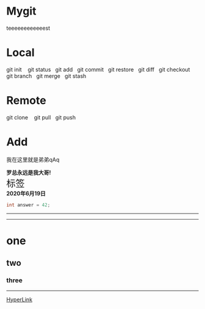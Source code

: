 # Mygit
teeeeeeeeeeeest
# Local
git init &nbsp;&nbsp;
git status&nbsp;&nbsp;
git add&nbsp;&nbsp;
git commit&nbsp;&nbsp;
git restore&nbsp;&nbsp;
git diff&nbsp;&nbsp;
git checkout&nbsp;&nbsp;
git branch&nbsp;&nbsp;
git merge&nbsp;&nbsp;
git stash&nbsp;&nbsp;

# Remote
git clone &nbsp;&nbsp;
git pull&nbsp;&nbsp;
git push&nbsp;&nbsp;

# Add
我在这里就是弟弟qAq

**罗总永远是我大哥!**<br>
<font size=5>标签</font><br>
**2020年6月19日**

```cpp
int answer = 42;
```
<!-- markdownlint-capture -->
***
---
# one
## two
### three
***
[HyperLink](https://github.com/Ad-Bean/Mygit)

